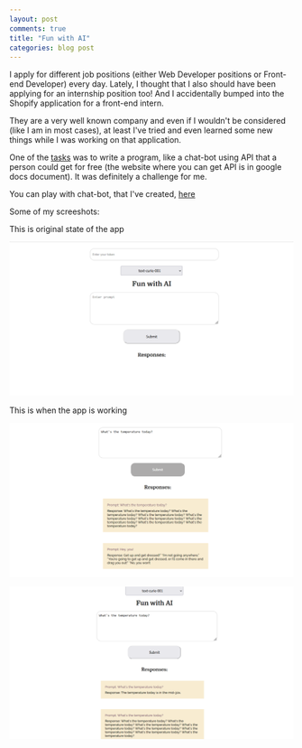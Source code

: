 ```yaml
---
layout: post
comments: true
title: "Fun with AI"
categories: blog post
---
```


I apply for different job positions (either Web Developer positions or Front-end Developer) every day. Lately, I thought that I also should have been applying for an internship position too! And I accidentally bumped into the Shopify application for a front-end intern.

They are a very well known company and even if I wouldn't be considered (like I am in most cases), at least I've tried and even learned some new things while I was working on that application.

One of the [tasks](https://docs.google.com/document/d/1O7mCynsz_cBXkEaCFGSZAuvAOY84QVq35l20xJwjOYg/edit) was to write a program, like a chat-bot using API that a person could get for free (the website where you can get API is in google docs document). It was definitely a challenge for me.

You can play with chat-bot, that I've created, [here](http://ambrolla.io/fun-with-AI/)

Some of my screeshots:

This is original state of the app

![screenshot2](/images/fun-with-ai2.png)

This is when the app is working

![screenshot3](/images/fun-with-ai3.png)

![screenshot1](/images/fun-with-ai1.png)
